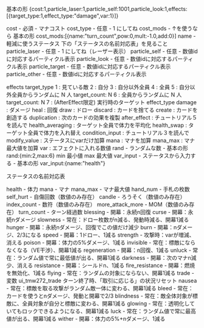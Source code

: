 基本の形
{cost:1,particle_laser:1,particle_self:1001,particle_look:1,effects:[{target_type:1,effect_type:"damage",var:1}]}

cost            - 必須      - マナコスト
cost_type       - 任意      - 1 にしてね
    cost_mods   - ↑を使うなら 基本の形 cost_mods:[{name:"turn_count",pow:0,mult:-1.0,add:0}]
        name    - 軽減に使うステータス  下の「ステータスの名前対応表」を見ること
particle_laser  - 任意      - 1 にしてね（レーザー表示）
particle_self   - 任意      - 数値idに対応するパーティクル表示
particle_look   - 任意      - 数値idに対応するパーティクル表示
particle_target - 任意      - 数値idに対応するパーティクル表示
particle_other  - 任意      - 数値idに対応するパーティクル表示

effects
    target_type
        1 : 見ている敵
        2 : 自分
        3 : 自分以外全員
        4 : 全員
        5 : 自分以外全員からランダムに N 人
            target_count: N
        6 : 全員からランダムに N 人
            target_count: N
        7 : (AfterEffect限定) 実行時のターゲット
    effect_type
        damage : ダメージ
        heal : 回復
        draw : ドロー
        discard : カードを捨てる
        create : カードを創造する
        duplication : 次のカードの効果を複製
        after_effect : チュートリアル５を読んで
        health_averaging : ターゲット全員で体力を平均化
        health_swap : ターゲット全員で体力を入れ替え
        condition_input : チュートリアル３を読んで
        modify_value : ステータスにvarだけ加算
        mana : マナを加算
        mana_max : マナ最大値を加算
    var : エフェクトに入れる数値
        rand - ランダムな数 - 基本の形 rand:{min:2,max:6}
            min 最小値
            max 最大値
        var_input - ステータスから入力する - 基本の形 var_input:{name:"health"}























ステータスの名前対応表

health              - 体力
mana                - マナ
mana_max            - マナ最大値
hand_num            - 手札の枚数
self_hurt           - 自傷回数（数値のみ存在）
candle              - ろうそく（数値のみ存在）
index_count         - 数符（数値のみ存在）
more_attack_more    - MOM（数値のみ存在）
turn_count          - ターン経過数
blessing            - 開幕：永続n回復
curse               - 開幕：永続nダメージ
slowness            - 常在：ドロー枚数がn減る、発動時減る、開幕1減る
hunger              - 開幕：永続nダメージ、回復でこの値だけ減少
burn                - 開幕：nダメージ、2/3になる
speed               - 開幕：1ドロー、1減る
strength            - 攻撃時：varが増減、消える
poison              - 開幕：体力の5%ダメージ、1減る
invisible           - 常在：標敵にならなくなる（VE干渉）、開幕1減る
regeneration        - 開幕：n回復、1減る
unluck              - 常在：ランダム値で常に最低値が出る、開幕1減る
darkness            - 開幕：次のマナn減少、消える
resistance          - 開幕：シールドn、1減る
fire_resistance     - 開幕：燃焼を無効化、1減る
flying              - 常在：ランダムの対象にならない、開幕1減る
trade               - 変数 ui_tmw272_trade ターン終了時、「取引に応じる」の状況リセット
nausea              - 常在：標敵を取る攻撃がランダム敵一体に変わる、開幕1減る
bleed               - 常在：カードを使うとnダメージ、発動と開幕で2/3
blindness           - 常在：敵全体対象が標敵に、全員対象が自分と標敵に変わる、開幕1減る
glowing             - 常在：透明化していてもロックできるようになる、開幕1減る
luck                - 常在：ランダム値で常に最高値が出る、開幕1減る
wither              - 開幕：体力の5%+nダメージ、1減る
